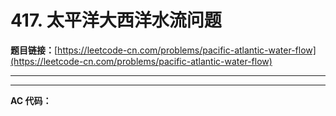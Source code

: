# 417. 太平洋大西洋水流问题

**题目链接：**[https://leetcode-cn.com/problems/pacific-atlantic-water-flow](https://leetcode-cn.com/problems/pacific-atlantic-water-flow)

---

<Cards card="leetcode_417_pacific-atlantic-water-flow"></Cards>

---

**AC 代码：**

```java

```